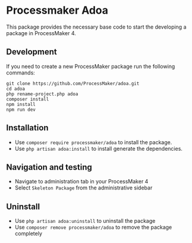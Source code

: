 # Processmaker Adoa
This package provides the necessary base code to start the developing a package in ProcessMaker 4.

## Development
If you need to create a new ProcessMaker package run the following commands:

```
git clone https://github.com/ProcessMaker/adoa.git
cd adoa
php rename-project.php adoa
composer install
npm install
npm run dev
```

## Installation
* Use `composer require processmaker/adoa` to install the package.
* Use `php artisan adoa:install` to install generate the dependencies.

## Navigation and testing
* Navigate to administration tab in your ProcessMaker 4
* Select `Skeleton Package` from the administrative sidebar

## Uninstall
* Use `php artisan adoa:uninstall` to uninstall the package
* Use `composer remove processmaker/adoa` to remove the package completely

